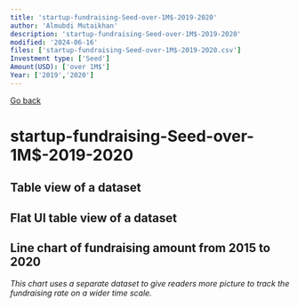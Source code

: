 ```yaml
---
title: 'startup-fundraising-Seed-over-1M$-2019-2020'
author: 'Almubdi Mutaikhan'
description: 'startup-fundraising-Seed-over-1M$-2019-2020'
modified: '2024-06-16'
files: ['startup-fundraising-Seed-over-1M$-2019-2020.csv']
Investment type: ['Seed']
Amount(USD): ['over 1M$']
Year: ['2019','2020']
---
```


[Go back](/)

# startup-fundraising-Seed-over-1M$-2019-2020

## Table view of a dataset
<Table url="startup-fundraising-Seed-over-1M$-2019-2020.csv" />

## Flat UI table view of a dataset

<FlatUiTable
    url="startup-fundraising-Seed-over-1M$-2019-2020.csv"
/>

## Line chart of fundraising amount from 2015 to 2020
*This chart uses a separate dataset to give readers more picture to track the fundraising rate on a wider time scale.*

<LineChart
    title="Startup fundraising from 2015 to 2020"
    xAxis="Year"
    yAxis="Amount in USD"
    data="startup-fundraising-2015-2020.csv"
/>
